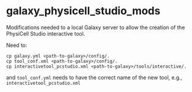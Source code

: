 # galaxy_physicell_studio_mods

Modifications needed to a local Galaxy server to allow the creation of the PhysiCell Studio interactive tool.

Need to:
```
cp galaxy.yml <path-to-galaxy>/config/.
cp tool_conf.xml <path-to-galaxy>/config/.
cp interactivetool_pcstudio.xml <path-to-galaxy>/tools/interactive/.
```
and `tool_conf.yml` needs to have the correct name of the new tool, e.g., `interactivetool_pcstudio.xml`

